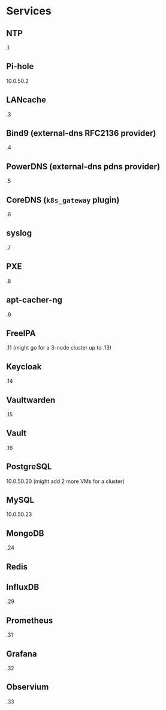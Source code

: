 # Services

## NTP
.1

## Pi-hole
10.0.50.2

## LANcache
.3

## Bind9 (external-dns RFC2136 provider)
.4

## PowerDNS (external-dns pdns provider)
.5

## CoreDNS (`k8s_gateway` plugin)
.6

## syslog
.7

## PXE
.8

## apt-cacher-ng
.9

## FreeIPA
.11 (might go for a 3-node cluster up to .13)

## Keycloak
.14

## Vaultwarden
.15

## Vault
.16

## PostgreSQL
10.0.50.20 (might add 2 more VMs for a cluster)

## MySQL
10.0.50.23

## MongoDB
.24

## Redis

## InfluxDB
.29

## Prometheus
.31

## Grafana
.32

## Observium
.33
